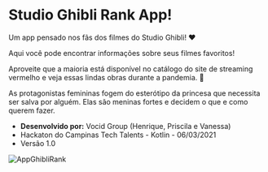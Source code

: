 # Studio Ghibli Rank App!

Um app pensado nos fãs dos filmes do Studio Ghibli! ❤️

Aqui você pode encontrar informações sobre seus filmes favoritos!

Aproveite que a maioria está disponível no catálogo do site de streaming vermelho e veja essas lindas obras durante a pandemia. 🥰

As protagonistas femininas fogem do esterótipo da princesa que necessita ser salva por alguém. Elas são meninas fortes e decidem o que e como querem fazer.

- **Desenvolvido por:** Vocid Group (Henrique, Priscila e Vanessa)
- Hackaton do Campinas Tech Talents - Kotlin - 06/03/2021
- Versão 1.0

![AppGhibliRank](https://user-images.githubusercontent.com/73479796/110218639-98961200-7e99-11eb-9383-554b3f3280cd.jpeg)
